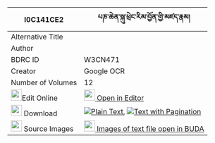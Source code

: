 |I0C141CE2|པཎ་ཆེན་སྐུ་ཕྲེང་རིམ་བྱོན་གྱི་མཛད་རྣམ། 
| --- | --- 
|Alternative Title |
|Author | 
|BDRC ID | W3CN471
|Creator | Google OCR
|Number of Volumes| 12
|<img width="25" src="https://img.icons8.com/color/25/000000/edit-property.png">Edit Online| [<img width="25" src="https://avatars.githubusercontent.com/u/45091458?s=200&v=4"> Open in Editor](http://editor.openpecha.org/I0C141CE2)
|<img width="25" src="https://img.icons8.com/fluent/48/000000/download-2.png"/>  Download | [![](https://img.icons8.com/color/20/000000/txt.png)Plain Text](https://github.com/Openpecha/I0C141CE2/releases/download/v1/penchen_kutreng_rimjon_gyi_dze_plain_I0C141CE2.zip), [![](https://img.icons8.com/color/20/000000/txt.png)Text with Pagination](https://github.com/Openpecha/I0C141CE2/releases/download/v1/penchen_kutreng_rimjon_gyi_dze_pages_I0C141CE2.zip)
|<img width="25" src="https://img.icons8.com/plasticine/100/000000/pictures-folder.png"/>  Source Images | [<img width="25" src="https://library.bdrc.io/icons/BUDA-small.svg"> Images of text file open in BUDA](https://library.bdrc.io/show/bdr:W3CN471)